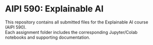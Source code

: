 # AIPI 590: Explainable AI

This repository contains all submitted files for the Explainable AI course (AIPI 590).  
Each assignment folder includes the corresponding Jupyter/Colab notebooks and supporting documentation.
